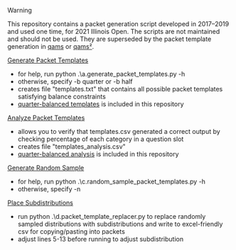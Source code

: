 > [!WARNING]
> This repository contains a packet generation script developed in 2017–2019 and used one time, for 2021 Illinois Open. The scripts are not maintained and should not be used. They are superseded by the packet template generation in [qams](../qams) or [qams²](../qams2).

[Generate Packet Templates](./a.generate_packet_templates.py)
* for help, run python .\a.generate_packet_templates.py -h
* otherwise, specify -b quarter or -b half
* creates file "templates.txt" that contains all possible packet templates satisfying balance constraints
* [quarter-balanced templates](./templates.txt) is included in this repository

[Analyze Packet Templates](./b.analyze_packet_templates.py)
* allows you to verify that templates.csv generated a correct output by checking percentage of each category in a question slot
* creates file "templates_analysis.csv"
* [quarter-balanced analysis](./templates_analysis.csv) is included in this repository

[Generate Random Sample](./c.random_sample_packet_templates.py)
* for help, run python .\c.random_sample_packet_templates.py -h
* otherwise, specify -n <number of distributions to produce>

[Place Subdistributions](./d.packet_template_replacer.py)
* run python .\d.packet_template_replacer.py to replace randomly sampled distributions with subdistributions and write to excel-friendly csv for copying/pasting into packets
* adjust lines 5-13 before running to adjust subdistribution